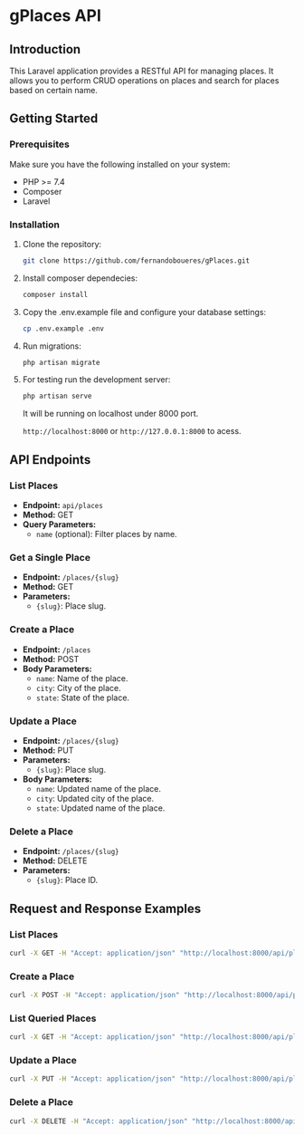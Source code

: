 # gPlaces API

## Introduction

This Laravel application provides a RESTful API for managing places. It allows you to perform CRUD operations on places and search for places based on certain name.

## Getting Started

### Prerequisites

Make sure you have the following installed on your system:

- PHP >= 7.4
- Composer
- Laravel

### Installation

1. Clone the repository:

   ```bash
   git clone https://github.com/fernandoboueres/gPlaces.git
2. Install composer dependecies:

   ```bash
   composer install
3. Copy the .env.example file and configure your database settings:

    ```bash
   cp .env.example .env
4. Run migrations:

    ```bash
   php artisan migrate
5. For testing run the development server:

    ```bash
   php artisan serve
   ```
    It will be running on localhost under 8000 port.

    `http://localhost:8000` or `http://127.0.0.1:8000` to acess.

## API Endpoints

### List Places

- **Endpoint:** `api/places`
- **Method:** GET
- **Query Parameters:**
  - `name` (optional): Filter places by name.

### Get a Single Place

- **Endpoint:** `/places/{slug}`
- **Method:** GET
- **Parameters:**
  - `{slug}`: Place slug.

### Create a Place

- **Endpoint:** `/places`
- **Method:** POST
- **Body Parameters:**
  - `name`: Name of the place.
  - `city`: City of the place.
  - `state`: State of the place.

### Update a Place

- **Endpoint:** `/places/{slug}`
- **Method:** PUT
- **Parameters:**
  - `{slug}`: Place slug.
- **Body Parameters:**
  - `name`: Updated name of the place.
  - `city`: Updated city of the place.
  - `state`: Updated name of the place.

### Delete a Place

- **Endpoint:** `/places/{slug}`
- **Method:** DELETE
- **Parameters:**
  - `{slug}`: Place ID.

## Request and Response Examples


### List Places

```bash
curl -X GET -H "Accept: application/json" "http://localhost:8000/api/places"
```

### Create a Place

```bash
curl -X POST -H "Accept: application/json" "http://localhost:8000/api/places?name=New%20Place&city=Sao%20Luis&state=Maranhao"
```

### List Queried Places

```bash
curl -X GET -H "Accept: application/json" "http://localhost:8000/api/places?name=New"
```

### Update a Place

```bash
curl -X PUT -H "Accept: application/json" "http://localhost:8000/api/places/new-place?name=Updated%20Place"
```

### Delete a Place

```bash
curl -X DELETE -H "Accept: application/json" "http://localhost:8000/api/places/updated-place"
```
